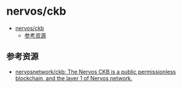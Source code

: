 # nervos/ckb

<!--ts-->

* [nervos/ckb](#nervosckb)
    * [参考资源](#参考资源)

<!--te-->

## 参考资源

- [nervosnetwork/ckb: The Nervos CKB is a public permissionless blockchain, and the layer 1 of Nervos network.](https://github.com/nervosnetwork/ckb)